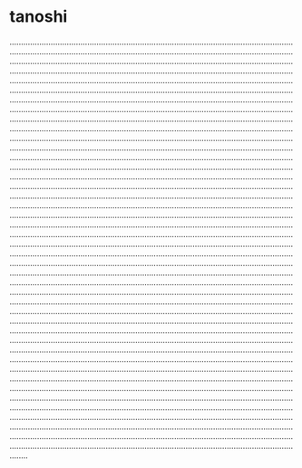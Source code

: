 # tanoshi
............................................................................................................................................................................................................................................................................................................................................................................................................................................................................................................................................................................................................................................................................................................................................................................................................................................................................................................................................................................................................................................................................................................................................................................................................................................................................................................................................................................................................................................................................................................................................................................................................................................................................................................................................................................................................................................................................................................................................................................................................................................................................................................................................................................................................................................................................................................................................................................................................................................................................................................................................................................................................................................................................................................................................................................................................................................................................................................................................................................................................................................................................................................................................................................................................................................................................................................................................................................................................................................................................................................................................................................................................................................................................................................................................................................................................................................................................................................................................................................................................................................................................................................................................................................................................................................................................................................................................................................................................................................................................................................................................................................................................................................................................................................................................................................................................................................................................................................................................................................................................................................................................................................................................................................................................................................................................................................................................................................................................................................................................................................................................................
